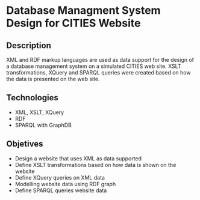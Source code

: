 # Database Managment System Design for CITIES Website

## Description 

XML and RDF markup languages are used as data support for the design of a database management system on a simulated CITIES web site. XSLT transformations, XQuery and SPARQL queries were created based on how the data is presented on the web site.

## Technologies

- XML, XSLT, XQuery
- RDF
- SPARQL with GraphDB

## Objetives

- Design a website that uses XML as data supported
- Define XSLT transformations based on how data is shown on the website
- Define XQuery queries on XML data
- Modelling website data using RDF graph
- Define SPARQL queries website data


